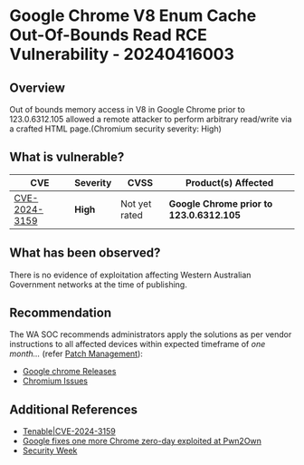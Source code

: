 # Google Chrome V8 Enum Cache Out-Of-Bounds Read RCE Vulnerability - 20240416003

## Overview

Out of bounds memory access in V8 in Google Chrome prior to 123.0.6312.105 allowed a remote attacker to perform arbitrary read/write via a crafted HTML page.(Chromium security severity: High)

## What is vulnerable?

| CVE                                                             | Severity | CVSS          | Product(s) Affected                       |
| --------------------------------------------------------------- | -------- | ------------- | ----------------------------------------- |
| [CVE-2024-3159](https://nvd.nist.gov/vuln/detail/CVE-2024-3159) | **High** | Not yet rated | **Google Chrome prior to 123.0.6312.105** |

## What has been observed?

There is no evidence of exploitation affecting Western Australian Government networks at the time of publishing.

## Recommendation

The WA SOC recommends administrators apply the solutions as per vendor instructions to all affected devices within expected timeframe of *one month...* (refer [Patch Management](../guidelines/patch-management.md)):

- [Google chrome Releases](https://chromereleases.googleblog.com/2024/04/stable-channel-update-for-desktop.html)
- [Chromium Issues](https://issues.chromium.org/issues/330760873)

## Additional References

- [Tenable|CVE-2024-3159](https://www.tenable.com/cve/CVE-2024-3159)
- [Google fixes one more Chrome zero-day exploited at Pwn2Own](https://www.bleepingcomputer.com/news/security/google-fixes-one-more-chrome-zero-day-exploited-at-pwn2own/#google_vignette)
- [Security Week](https://www.securityweek.com/google-patches-chrome-flaw-that-earned-hackers-42500-at-pwn2own/)
